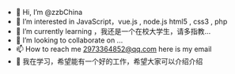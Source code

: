 - 👋 Hi, I’m @zzbChina
- 👀 I’m interested in JavaScript，vue.js , node.js html5 , css3 , php
- 🌱 I’m currently learning ，我还是一个在校大学生，请多指教...
- 💞️ I’m looking to collaborate on ...
- 📫 How to reach me 2973364852@qq.com here is my email
- 🧭 我在学习，希望能有一个好的工作，希望大家可以介绍介绍
<!---
zzbChina/zzbChina is a ✨ special ✨ repository because its `README.md` (this file) appears on your GitHub profile.
You can click the Preview link to take a look at your changes.
--->
